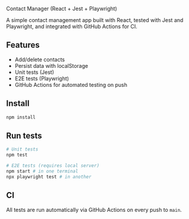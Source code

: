 Contact Manager (React + Jest + Playwright)

A simple contact management app built with React, tested with Jest and Playwright, and integrated with GitHub Actions for CI.

## Features
- Add/delete contacts
- Persist data with localStorage
- Unit tests (Jest)
- E2E tests (Playwright)
- GitHub Actions for automated testing on push

## Install
```bash
npm install
```

## Run tests
```bash
# Unit tests
npm test

# E2E tests (requires local server)
npm start # in one terminal
npx playwright test # in another
```

## CI
All tests are run automatically via GitHub Actions on every push to `main`.
